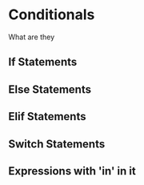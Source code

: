 # Conditionals

What are they

## If Statements

## Else Statements

## Elif Statements

## Switch Statements

## Expressions with 'in' in it